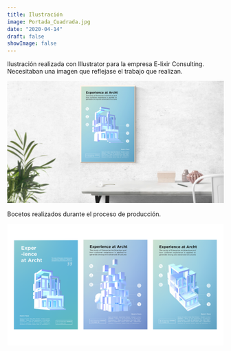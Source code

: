 ```yaml
---
title: Ilustración
image: Portada_Cuadrada.jpg
date: "2020-04-14"
draft: false
showImage: false
---
```


Ilustración realizada con Illustrator para la empresa E-lixir Consulting. Necesitaban una imagen que reflejase el trabajo que realizan.

![Diseño de portada](/images/Portada.jpg "Cover design")

Bocetos realizados durante el proceso de producción.

![Bocetos](/images/Sketches.png "Bocetos")
